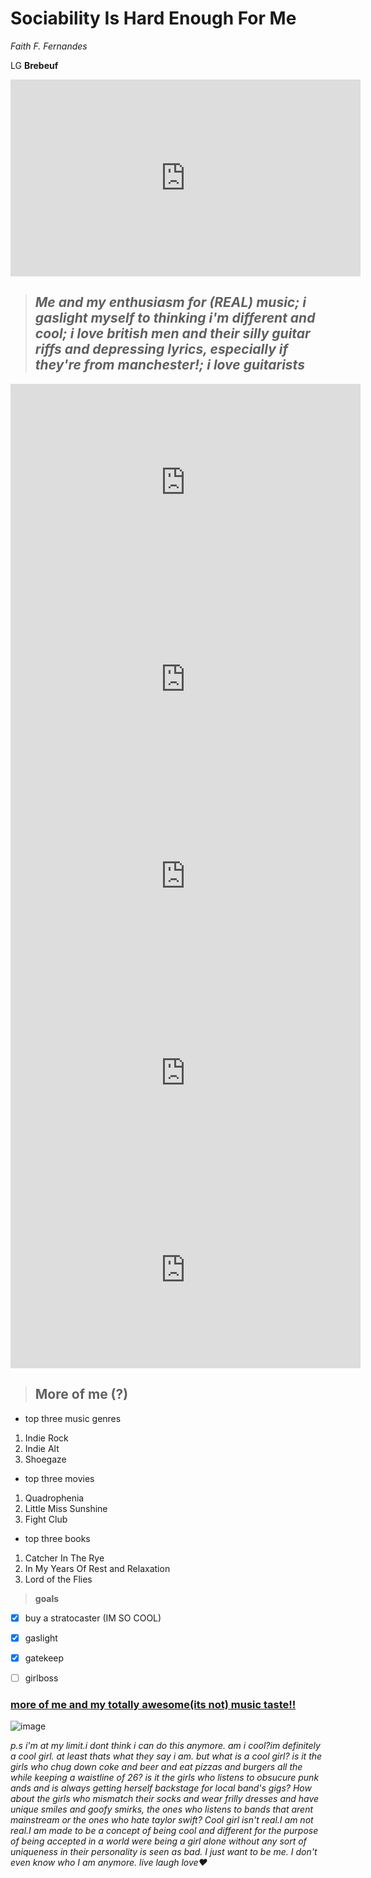 # Sociability Is Hard Enough For Me

*Faith F. Fernandes*

LG **Brebeuf**

<iframe width="560" height="315" src="https://www.youtube.com/embed/LJzCYSdrHMI" title="YouTube video player" frameborder="0" allow="accelerometer; autoplay; clipboard-write; encrypted-media; gyroscope; picture-in-picture; web-share" allowfullscreen></iframe>




> ## ***Me and my enthusiasm for (REAL) music; i gaslight myself to thinking i'm different and cool; i love british men and their silly guitar riffs and depressing lyrics, especially if they're from manchester!; i  love guitarists***
 
 
 <iframe width="560" height="315" src="https://www.youtube.com/embed/pIwaw2QhBbM" title="YouTube video player" frameborder="0" allow="accelerometer; autoplay; clipboard-write; encrypted-media; gyroscope; picture-in-picture; web-share" allowfullscreen></iframe>
 
 <iframe width="560" height="315" src="https://www.youtube.com/embed/j8Y1XSukU3k" title="YouTube video player" frameborder="0" allow="accelerometer; autoplay; clipboard-write; encrypted-media; gyroscope; picture-in-picture; web-share" allowfullscreen></iframe>
 
 <iframe width="560" height="315" src="https://www.youtube.com/embed/NcJ0Vdig91Y" title="YouTube video player" frameborder="0" allow="accelerometer; autoplay; clipboard-write; encrypted-media; gyroscope; picture-in-picture; web-share" allowfullscreen></iframe>
 
 <iframe width="560" height="315" src="https://www.youtube.com/embed/6lyoAczdMSM" title="YouTube video player" frameborder="0" allow="accelerometer; autoplay; clipboard-write; encrypted-media; gyroscope; picture-in-picture; web-share" allowfullscreen></iframe>
 
 <iframe width="560" height="315" src="https://www.youtube.com/embed/7XFB4gl1Iok" title="YouTube video player" frameborder="0" allow="accelerometer; autoplay; clipboard-write; encrypted-media; gyroscope; picture-in-picture; web-share" allowfullscreen></iframe>
 
 > ## More of me (?)
 
 - top three music genres
 1. Indie Rock
 2. Indie Alt
 3. Shoegaze

 - top three movies
 1. Quadrophenia
 2. Little Miss Sunshine
 3. Fight Club
 
 - top three books
 1. Catcher In The Rye
 2. In My Years Of Rest and Relaxation
 3. Lord of the Flies

> **goals**
- [x] buy a stratocaster (IM SO COOL)
- [x] gaslight
- [x] gatekeep
- [ ] girlboss

 
 
### [more of me and my totally awesome(its not) music taste!!](https://open.spotify.com/user/31736ljgnaqbwlicmr2adsgp3xqa?si=f5b8e06cca13453b)

![image](https://user-images.githubusercontent.com/122419160/212816025-813d6301-e87d-498f-b01a-afb0a68880bb.png)

*p.s i'm at my limit.i dont think i can do this anymore. am i cool?im definitely a cool girl. at least thats what they say i am. but what is a cool girl? is it the girls who chug down coke and beer and eat pizzas and burgers all the while keeping a waistline of 26? is it the girls who listens to obsucure punk ands and is always getting herself backstage for local band's gigs? How about the girls who mismatch their socks and wear frilly dresses and have unique smiles and goofy smirks, the ones who listens to bands that arent mainstream or the ones who hate taylor swift? Cool girl isn't real.I am not real.I am made to be a concept of being cool and different for the purpose of being accepted in a world were being a girl alone without any sort of uniqueness in their personality is seen as bad. I just want to be me. I don't even know who I am anymore. live laugh love:heart:*
